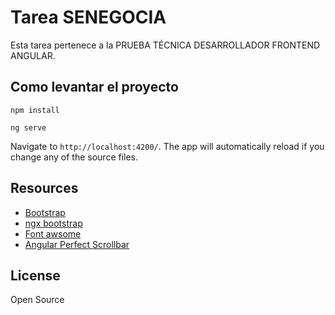 # Tarea SENEGOCIA

Esta tarea pertenece a la PRUEBA TÉCNICA DESARROLLADOR FRONTEND ANGULAR.

## Como levantar el proyecto

```
npm install 

ng serve
```

Navigate to `http://localhost:4200/`. The app will automatically reload if you change any of the source files.

## Resources
*   [Bootstrap](https://getbootstrap.com/)
*   [ngx bootstrap](https://valor-software.com/ngx-bootstrap/)
*   [Font awsome](http://fontawesome.io/)
*   [Angular Perfect Scrollbar](https://github.com/zefoy/ngx-perfect-scrollbar)

## License
Open Source
